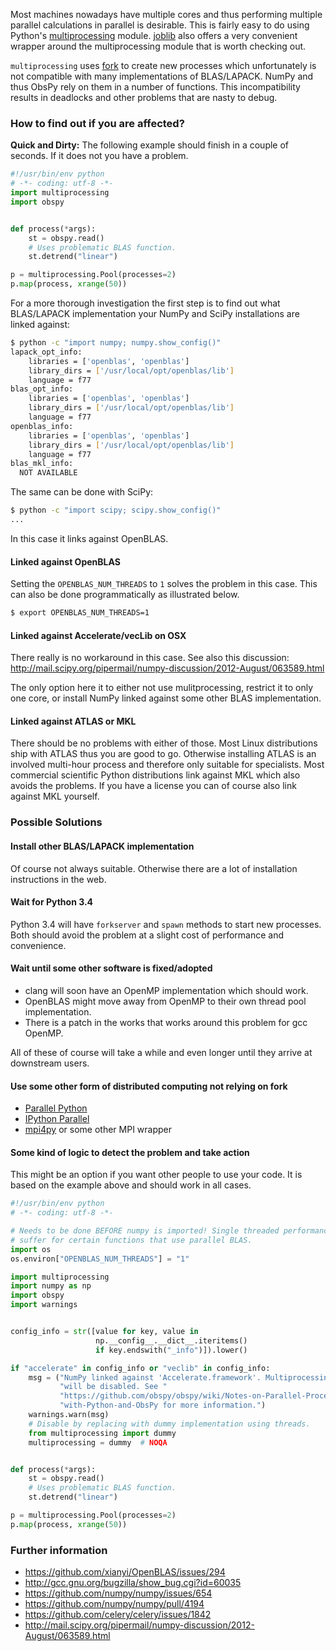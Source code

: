 Most machines nowadays have multiple cores and thus performing multiple parallel calculations in parallel is desirable. This is fairly easy to do using Python's [multiprocessing](http://docs.python.org/2/library/multiprocessing.html) module. [joblib](http://packages.python.org/joblib/) also offers a very convenient wrapper around the multiprocessing module that is worth checking out.

`multiprocessing` uses [fork](http://man7.org/linux/man-pages/man2/fork.2.html) to create new processes which unfortunately is not compatible with many implementations of BLAS/LAPACK. NumPy and thus ObsPy rely on them in a number of functions. This incompatibility results in deadlocks and other problems that are nasty to debug.

### How to find out if you are affected?

**Quick and Dirty:** The following example should finish in a couple of seconds. If it does not you have a problem.

```python
#!/usr/bin/env python
# -*- coding: utf-8 -*-
import multiprocessing
import obspy


def process(*args):
    st = obspy.read()
    # Uses problematic BLAS function.
    st.detrend("linear")

p = multiprocessing.Pool(processes=2)
p.map(process, xrange(50))
```

For a more thorough investigation the first step is to find out what BLAS/LAPACK implementation your NumPy and SciPy installations are linked against:

```bash
$ python -c "import numpy; numpy.show_config()"
lapack_opt_info:
    libraries = ['openblas', 'openblas']
    library_dirs = ['/usr/local/opt/openblas/lib']
    language = f77
blas_opt_info:
    libraries = ['openblas', 'openblas']
    library_dirs = ['/usr/local/opt/openblas/lib']
    language = f77
openblas_info:
    libraries = ['openblas', 'openblas']
    library_dirs = ['/usr/local/opt/openblas/lib']
    language = f77
blas_mkl_info:
  NOT AVAILABLE
```

The same can be done with SciPy:

```bash
$ python -c "import scipy; scipy.show_config()"
...
```

In this case it links against OpenBLAS.

#### Linked against OpenBLAS
Setting the `OPENBLAS_NUM_THREADS` to `1` solves the problem in this case. This can also be done programmatically as illustrated below.

```bash
$ export OPENBLAS_NUM_THREADS=1
```

#### Linked against Accelerate/vecLib on OSX
There really is no workaround in this case. See also this discussion: http://mail.scipy.org/pipermail/numpy-discussion/2012-August/063589.html

The only option here it to either not use mulitprocessing, restrict it to only one core, or install NumPy linked against some other BLAS implementation.

#### Linked against ATLAS or MKL
There should be no problems with either of those. Most Linux distributions ship with ATLAS thus you are good to go. Otherwise installing ATLAS is an involved multi-hour process and therefore only suitable for specialists. Most commercial scientific Python distributions link against MKL which also avoids the problems. If you have a license you can of course also link against MKL yourself.


### Possible Solutions

#### Install other BLAS/LAPACK implementation
Of course not always suitable. Otherwise there are a lot of installation instructions in the web.

#### Wait for Python 3.4
Python 3.4 will have `forkserver` and `spawn` methods to start new processes. Both should avoid the problem at a slight cost of performance and convenience.

#### Wait until some other software is fixed/adopted

* clang will soon have an OpenMP implementation which should work.
* OpenBLAS might move away from OpenMP to their own thread pool implementation.
* There is a patch in the works that works around this problem for gcc OpenMP.

All of these of course will take a while and even longer until they arrive at downstream users.

#### Use some other form of distributed computing not relying on fork

* [Parallel Python](http://www.parallelpython.com/)
* [IPython Parallel](http://ipython.org/ipython-doc/stable/parallel/)
* [mpi4py](http://mpi4py.scipy.org/) or some other MPI wrapper


#### Some kind of logic to detect the problem and take action

This might be an option if you want other people to use your code. It is based on the example above and should work in all cases.

```python
#!/usr/bin/env python
# -*- coding: utf-8 -*-

# Needs to be done BEFORE numpy is imported! Single threaded performance will
# suffer for certain functions that use parallel BLAS.
import os
os.environ["OPENBLAS_NUM_THREADS"] = "1"

import multiprocessing
import numpy as np
import obspy
import warnings


config_info = str([value for key, value in
                   np.__config__.__dict__.iteritems()
                   if key.endswith("_info")]).lower()

if "accelerate" in config_info or "veclib" in config_info:
    msg = ("NumPy linked against 'Accelerate.framework'. Multiprocessing "
           "will be disabled. See "
           "https://github.com/obspy/obspy/wiki/Notes-on-Parallel-Processing-"
           "with-Python-and-ObsPy for more information.")
    warnings.warn(msg)
    # Disable by replacing with dummy implementation using threads.
    from multiprocessing import dummy
    multiprocessing = dummy  # NOQA


def process(*args):
    st = obspy.read()
    # Uses problematic BLAS function.
    st.detrend("linear")

p = multiprocessing.Pool(processes=2)
p.map(process, xrange(50))
```

### Further information

* https://github.com/xianyi/OpenBLAS/issues/294
* http://gcc.gnu.org/bugzilla/show_bug.cgi?id=60035
* https://github.com/numpy/numpy/issues/654
* https://github.com/numpy/numpy/pull/4194
* https://github.com/celery/celery/issues/1842
* http://mail.scipy.org/pipermail/numpy-discussion/2012-August/063589.html